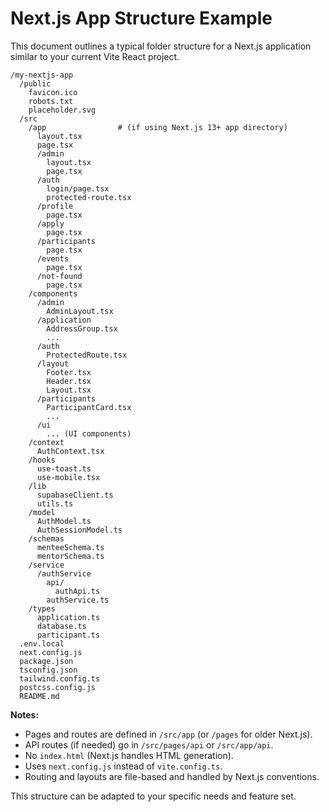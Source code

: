 # Next.js App Structure Example

This document outlines a typical folder structure for a Next.js application similar to your current Vite React project.

```
/my-nextjs-app
  /public
    favicon.ico
    robots.txt
    placeholder.svg
  /src
    /app                # (if using Next.js 13+ app directory)
      layout.tsx
      page.tsx
      /admin
        layout.tsx
        page.tsx
      /auth
        login/page.tsx
        protected-route.tsx
      /profile
        page.tsx
      /apply
        page.tsx
      /participants
        page.tsx
      /events
        page.tsx
      /not-found
        page.tsx
    /components
      /admin
        AdminLayout.tsx
      /application
        AddressGroup.tsx
        ...
      /auth
        ProtectedRoute.tsx
      /layout
        Footer.tsx
        Header.tsx
        Layout.tsx
      /participants
        ParticipantCard.tsx
        ...
      /ui
        ... (UI components)
    /context
      AuthContext.tsx
    /hooks
      use-toast.ts
      use-mobile.tsx
    /lib
      supabaseClient.ts
      utils.ts
    /model
      AuthModel.ts
      AuthSessionModel.ts
    /schemas
      menteeSchema.ts
      mentorSchema.ts
    /service
      /authService
        api/
          authApi.ts
        authService.ts
    /types
      application.ts
      database.ts
      participant.ts
  .env.local
  next.config.js
  package.json
  tsconfig.json
  tailwind.config.ts
  postcss.config.js
  README.md
```

**Notes:**
- Pages and routes are defined in `/src/app` (or `/pages` for older Next.js).
- API routes (if needed) go in `/src/pages/api` or `/src/app/api`.
- No `index.html` (Next.js handles HTML generation).
- Uses `next.config.js` instead of `vite.config.ts`.
- Routing and layouts are file-based and handled by Next.js conventions.

This structure can be adapted to your specific needs and feature set.